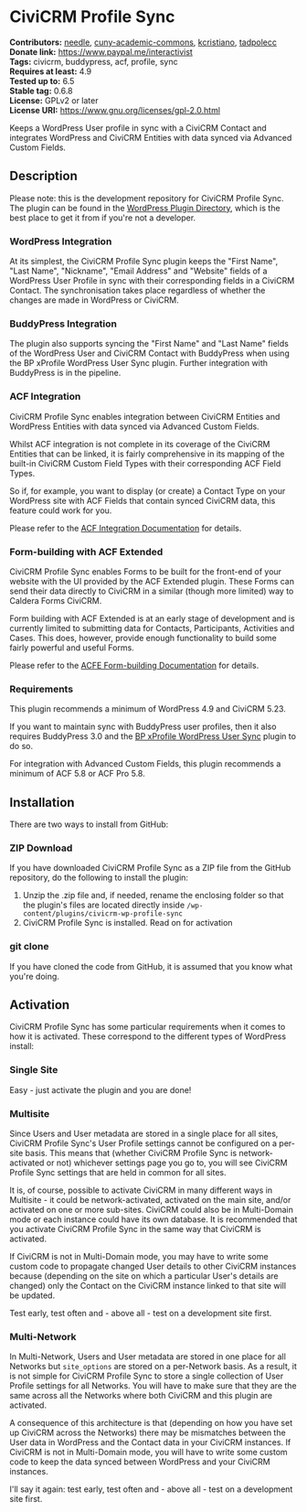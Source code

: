 CiviCRM Profile Sync
====================

**Contributors:** [needle](https://profiles.wordpress.org/needle/), [cuny-academic-commons](https://profiles.wordpress.org/cuny-academic-commons/), [kcristiano](https://profiles.wordpress.org/kcristiano/), [tadpolecc](https://profiles.wordpress.org/tadpolecc/)<br/>
**Donate link:** https://www.paypal.me/interactivist<br/>
**Tags:** civicrm, buddypress, acf, profile, sync<br/>
**Requires at least:** 4.9<br/>
**Tested up to:** 6.5<br/>
**Stable tag:** 0.6.8<br/>
**License:** GPLv2 or later<br/>
**License URI:** https://www.gnu.org/licenses/gpl-2.0.html

Keeps a WordPress User profile in sync with a CiviCRM Contact and integrates WordPress and CiviCRM Entities with data synced via Advanced Custom Fields.



## Description

Please note: this is the development repository for CiviCRM Profile Sync. The plugin can be found in the [WordPress Plugin Directory](https://wordpress.org/plugins/civicrm-wp-profile-sync/), which is the best place to get it from if you're not a developer.

### WordPress Integration

At its simplest, the CiviCRM Profile Sync plugin keeps the "First Name", "Last Name", "Nickname", "Email Address" and "Website" fields of a WordPress User Profile in sync with their corresponding fields in a CiviCRM Contact. The synchronisation takes place regardless of whether the changes are made in WordPress or CiviCRM.

### BuddyPress Integration

The plugin also supports syncing the "First Name" and "Last Name" fields of the WordPress User and CiviCRM Contact with BuddyPress when using the BP xProfile WordPress User Sync plugin. Further integration with BuddyPress is in the pipeline.

### ACF Integration

CiviCRM Profile Sync enables integration between CiviCRM Entities and WordPress Entities with data synced via Advanced Custom Fields.

Whilst ACF integration is not complete in its coverage of the CiviCRM Entities that can be linked, it is fairly comprehensive in its mapping of the built-in CiviCRM Custom Field Types with their corresponding ACF Field Types.

So if, for example, you want to display (or create) a Contact Type on your WordPress site with ACF Fields that contain synced CiviCRM data, this feature could work for you.

Please refer to the [ACF Integration Documentation](/docs/ACF.md) for details.

### Form-building with ACF Extended

CiviCRM Profile Sync enables Forms to be built for the front-end of your website with the UI provided by the ACF Extended plugin. These Forms can send their data directly to CiviCRM in a similar (though more limited) way to Caldera Forms CiviCRM.

Form building with ACF Extended is at an early stage of development and is currently limited to submitting data for Contacts, Participants, Activities and Cases. This does, however, provide enough functionality to build some fairly powerful and useful Forms.

Please refer to the [ACFE Form-building Documentation](/docs/ACFE.md) for details.

### Requirements

This plugin recommends a minimum of WordPress 4.9 and CiviCRM 5.23.

If you want to maintain sync with BuddyPress user profiles, then it also requires BuddyPress 3.0 and the [BP xProfile WordPress User Sync](https://wordpress.org/plugins/bp-xprofile-wp-user-sync/) plugin to do so.

For integration with Advanced Custom Fields, this plugin recommends a minimum of ACF 5.8 or ACF Pro 5.8.



## Installation

There are two ways to install from GitHub:

### ZIP Download

If you have downloaded CiviCRM Profile Sync as a ZIP file from the GitHub repository, do the following to install the plugin:

1. Unzip the .zip file and, if needed, rename the enclosing folder so that the plugin's files are located directly inside `/wp-content/plugins/civicrm-wp-profile-sync`
2. CiviCRM Profile Sync is installed. Read on for activation

### git clone

If you have cloned the code from GitHub, it is assumed that you know what you're doing.



## Activation

CiviCRM Profile Sync has some particular requirements when it comes to how it is activated. These correspond to the different types of WordPress install:

### Single Site

Easy - just activate the plugin and you are done!

### Multisite

Since Users and User metadata are stored in a single place for all sites, CiviCRM Profile Sync's User Profile settings cannot be configured on a per-site basis. This means that (whether CiviCRM Profile Sync is network-activated or not) whichever settings page you go to, you will see CiviCRM Profile Sync settings that are held in common for all sites.

It is, of course, possible to activate CiviCRM in many different ways in Multisite - it could be network-activated, activated on the main site, and/or activated on one or more sub-sites. CiviCRM could also be in Multi-Domain mode or each instance could have its own database. It is recommended that you activate CiviCRM Profile Sync in the same way that CiviCRM is activated.

If CiviCRM is not in Multi-Domain mode, you may have to write some custom code to propagate changed User details to other CiviCRM instances because (depending on the site on which a particular User's details are changed) only the Contact on the CiviCRM instance linked to that site will be updated.

Test early, test often and - above all - test on a development site first.

### Multi-Network

In Multi-Network, Users and User metadata are stored in one place for all Networks but `site_options` are stored on a per-Network basis. As a result, it is not simple for CiviCRM Profile Sync to store a single collection of User Profile settings for all Networks. You will have to make sure that they are the same across all the Networks where both CiviCRM and this plugin are activated.

A consequence of this architecture is that (depending on how you have set up CiviCRM across the Networks) there may be mismatches between the User data in WordPress and the Contact data in your CiviCRM instances. If CiviCRM is not in Multi-Domain mode, you will have to write some custom code to keep the data synced between WordPress and your CiviCRM instances.

I'll say it again: test early, test often and - above all - test on a development site first.
